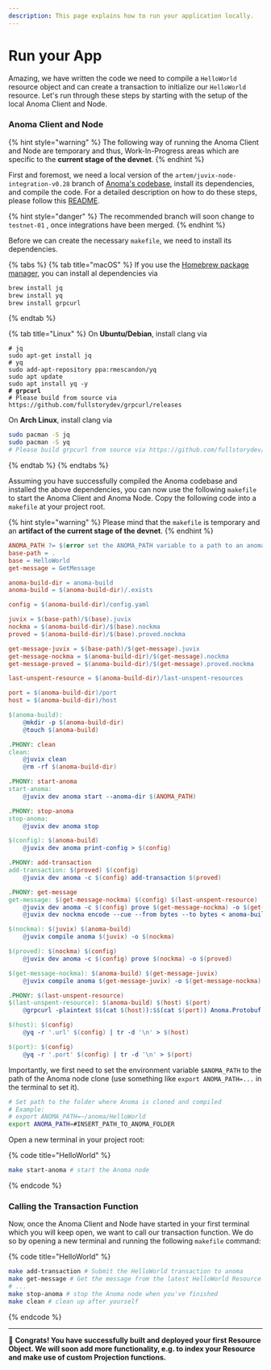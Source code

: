 ```yaml
---
description: This page explains how to run your application locally.
---
```


# Run your App

Amazing, we have written the code we need to compile a `HelloWorld` resource object and can create a transaction to initialize our `HelloWorld` resource. Let's run through these steps by starting with the setup of the local Anoma Client and Node.

### Anoma Client and Node

{% hint style="warning" %}
The following way of running the Anoma Client and Node are temporary and thus, Work-In-Progress areas which are specific to the **current stage of the devnet**.
{% endhint %}

First and foremost, we need a local version of the `artem/juvix-node-integration-v0.28` branch of [Anoma's codebase](https://github.com/anoma/anoma/tree/artem/juvix-node-integration-v0.28), install its dependencies, and compile the code. For a detailed description on how to do these steps, please follow this [README](https://github.com/anoma/anoma/blob/artem/juvix-node-integration-v0.28/README.md).

{% hint style="danger" %}
The recommended branch will soon change to `testnet-01` , once integrations have been merged.
{% endhint %}

Before we can create the necessary `makefile`, we need to install its dependencies.

{% tabs %}
{% tab title="macOS" %}
If you use the [Homebrew package manager](https://brew.sh), you can install al dependencies via

```bash
brew install jq
brew install yq
brew install grpcurl
```
{% endtab %}

{% tab title="Linux" %}
On **Ubuntu/Debian**, install clang via

<pre class="language-bash"><code class="lang-bash"># jq
sudo apt-get install jq
# yq
sudo add-apt-repository ppa:rmescandon/yq
sudo apt update
sudo apt install yq -y
<strong># grpcurl
</strong># Please build from source via https://github.com/fullstorydev/grpcurl/releases
</code></pre>

On **Arch Linux**, install clang via

```bash
sudo pacman -S jq
sudo pacman -S yq
# Please build grpcurl from source via https://github.com/fullstorydev/grpcurl/releases
```
{% endtab %}
{% endtabs %}

Assuming you have successfully compiled the Anoma codebase and installed the above dependencies, you can now use the following `makefile` to start the Anoma Client and Anoma Node. Copy the following code into a `makefile` at your project root.

{% hint style="warning" %}
Please mind that the `makefile` is temporary and an **artifact of the current stage of the devnet**.
{% endhint %}

```makefile
ANOMA_PATH ?= $(error set the ANOMA_PATH variable to a path to an anoma clone)
base-path = .
base = HelloWorld
get-message = GetMessage

anoma-build-dir = anoma-build
anoma-build = $(anoma-build-dir)/.exists

config = $(anoma-build-dir)/config.yaml

juvix = $(base-path)/$(base).juvix
nockma = $(anoma-build-dir)/$(base).nockma
proved = $(anoma-build-dir)/$(base).proved.nockma

get-message-juvix = $(base-path)/$(get-message).juvix
get-message-nockma = $(anoma-build-dir)/$(get-message).nockma
get-message-proved = $(anoma-build-dir)/$(get-message).proved.nockma

last-unspent-resource = $(anoma-build-dir)/last-unspent-resources

port = $(anoma-build-dir)/port
host = $(anoma-build-dir)/host

$(anoma-build):
	@mkdir -p $(anoma-build-dir)
	@touch $(anoma-build)

.PHONY: clean
clean:
	@juvix clean
	@rm -rf $(anoma-build-dir)

.PHONY: start-anoma
start-anoma:
	@juvix dev anoma start --anoma-dir $(ANOMA_PATH)

.PHONY: stop-anoma
stop-anoma:
	@juvix dev anoma stop

$(config): $(anoma-build)
	@juvix dev anoma print-config > $(config)

.PHONY: add-transaction
add-transaction: $(proved) $(config)
	@juvix dev anoma -c $(config) add-transaction $(proved)

.PHONY: get-message
get-message: $(get-message-nockma) $(config) $(last-unspent-resource)
	@juvix dev anoma -c $(config) prove $(get-message-nockma) -o $(get-message-proved) --arg 'base64:$(last-unspent-resource)'
	@juvix dev nockma encode --cue --from bytes --to bytes < anoma-build/GetMessage.proved.nockma

$(nockma): $(juvix) $(anoma-build)
	@juvix compile anoma $(juvix) -o $(nockma)

$(proved): $(nockma) $(config)
	@juvix dev anoma -c $(config) prove $(nockma) -o $(proved)

$(get-message-nockma): $(anoma-build) $(get-message-juvix)
	@juvix compile anoma $(get-message-juvix) -o $(get-message-nockma)

.PHONY: $(last-unspent-resource)
$(last-unspent-resource): $(anoma-build) $(host) $(port)
	@grpcurl -plaintext $$(cat $(host)):$$(cat $(port)) Anoma.Protobuf.IndexerService.ListUnspentResources | jq -r '.unspentResources[-1] // error("no messages exist")' > $(last-unspent-resource)

$(host): $(config)
	@yq -r '.url' $(config) | tr -d '\n' > $(host)

$(port): $(config)
	@yq -r '.port' $(config) | tr -d '\n' > $(port)
```

Importantly, we first need to set the environment variable `$ANOMA_PATH` to the path of the Anoma node clone (use something like `export ANOMA_PATH=...` in the terminal to set it).

```bash
# Set path to the folder where Anoma is cloned and compiled
# Example:
# export ANOMA_PATH=~/anoma/HelloWorld
export ANOMA_PATH=#INSERT_PATH_TO_ANOMA_FOLDER
```

Open a new terminal in your project root:

{% code title="HelloWorld" %}
```bash
make start-anoma # start the Anoma node
```
{% endcode %}

### Calling the Transaction Function

Now, once the Anoma Client and Node have started in your first terminal which you will keep open, we want to call our transaction function. We do so by opening a new terminal and running the following `makefile` command:

{% code title="HelloWorld" %}
```bash
make add-transaction # Submit the HelloWorld transaction to anoma
make get-message # Get the message from the latest HelloWorld Resource
# ...
make stop-anoma # stop the Anoma node when you've finished
make clean # clean up after yourself
```
{% endcode %}

***

:tada: **Congrats! You have successfully built and deployed your first Resource Object. We will soon add more functionality, e.g. to index your Resource and make use of custom Projection functions.**

